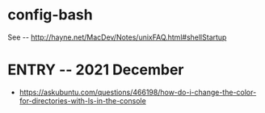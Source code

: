 # config-bash

See -- http://hayne.net/MacDev/Notes/unixFAQ.html#shellStartup

# ENTRY -- 2021 December
- https://askubuntu.com/questions/466198/how-do-i-change-the-color-for-directories-with-ls-in-the-console


